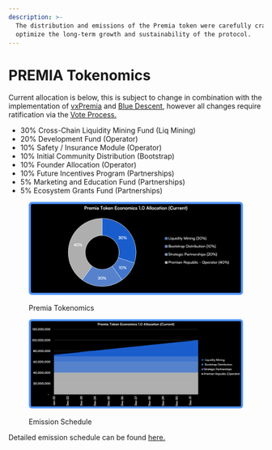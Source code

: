 ```yaml
---
description: >-
  The distribution and emissions of the Premia token were carefully crafted to
  optimize the long-term growth and sustainability of the protocol.
---
```


# PREMIA Tokenomics

Current allocation is below, this is subject to change in combination with the implementation of [vxPremia](../vxpremia-core/) and [Blue Descent](../../governance/premian-civitas-1/blue-descent.md), however all changes require ratification via the [Vote Process.](../../governance/premian-civitas-1/premian-assembly.md)

* 30% Cross-Chain Liquidity Mining Fund (Liq Mining)
* 20% Development Fund (Operator)
* 10% Safety / Insurance Module (Operator)
* 10% Initial Community Distribution (Bootstrap)
* 10% Founder Allocation (Operator)
* 10% Future Incentives Program (Partnerships)
* 5% Marketing and Education Fund (Partnerships)
* 5% Ecosystem Grants Fund (Partnerships)

<figure><img src="../../.gitbook/assets/PremiaTokenomics_v1_Pie_3.png" alt=""><figcaption><p>Premia Tokenomics</p></figcaption></figure>

<figure><img src="../../.gitbook/assets/PremiaTokenomics_v1_Emission_2.png" alt=""><figcaption><p>Emission Schedule</p></figcaption></figure>

Detailed emission schedule can be found [here.](https://docs.google.com/spreadsheets/d/e/2PACX-1vSUEqdTVLJKGIV8klVDzCtkIy6Y3drbsRnTGXlFHbu8wnHDWUTAa87cFjVhl0kV9QsyNz1-RAo7kwmY/pubhtml)
